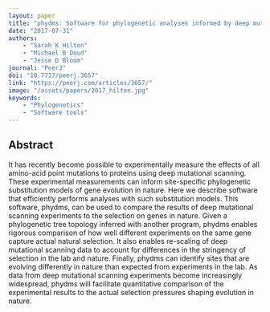 ```yaml
---
layout: paper
title: "phydms: Software for phylogenetic analyses informed by deep mutational scanning"
date: "2017-07-31"
authors: 
    - "Sarah K Hilton"
    - "Michael B Doud"
    - "Jesse D Bloom"
journal: "PeerJ"
doi: "10.7717/peerj.3657"
link: "https://peerj.com/articles/3657/"
image: "/assets/papers/2017_hilton.jpg"
keywords:
    - "Phylogenetics"
    - "Software tools"
---
```


## Abstract

It has recently become possible to experimentally measure the effects of all amino-acid point mutations to proteins using deep mutational scanning. These experimental measurements can inform site-specific phylogenetic substitution models of gene evolution in nature. Here we describe software that efficiently performs analyses with such substitution models. This software, phydms, can be used to compare the results of deep mutational scanning experiments to the selection on genes in nature. Given a phylogenetic tree topology inferred with another program, phydms enables rigorous comparison of how well different experiments on the same gene capture actual natural selection. It also enables re-scaling of deep mutational scanning data to account for differences in the stringency of selection in the lab and nature. Finally, phydms can identify sites that are evolving differently in nature than expected from experiments in the lab. As data from deep mutational scanning experiments become increasingly widespread, phydms will facilitate quantitative comparison of the experimental results to the actual selection pressures shaping evolution in nature.
